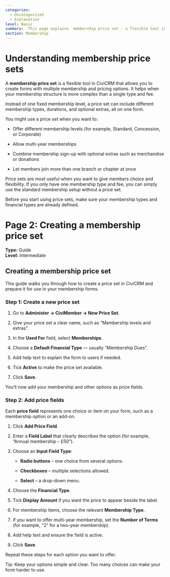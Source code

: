 ```yaml
---
categories:
  - Uncategorized
  - Explanation  
level: Basic  
summary:  This page explains  membership price set - a flexible tool in CiviCRM that allows you to create forms with multiple membership and pricing options.
section: Membership
---
```


# Understanding membership price sets


A **membership price set** is a flexible tool in CiviCRM that allows you to create forms with multiple membership and pricing options. It helps when your membership structure is more complex than a single type and fee.

Instead of one fixed membership level, a price set can include different membership types, durations, and optional extras, all on one form.

You might use a price set when you want to:

* Offer different membership levels (for example, Standard, Concession, or Corporate)

* Allow multi-year memberships

* Combine membership sign-up with optional extras such as merchandise or donations

* Let members join more than one branch or chapter at once

Price sets are most useful when you want to give members choice and flexibility. If you only have one membership type and fee, you can simply use the standard membership setup without a price set.

Before you start using price sets, make sure your membership types and financial types are already defined.

# **Page 2: Creating a membership price set**

**Type:** Guide  
 **Level:** Intermediate

## **Creating a membership price set**

This guide walks you through how to create a price set in CiviCRM and prepare it for use in your membership forms.

### **Step 1: Create a new price set**

1. Go to **Administer → CiviMember → New Price Set**.

2. Give your price set a clear name, such as “Membership levels and extras”.

3. In the **Used For** field, select **Memberships**.

4. Choose a **Default Financial Type** — usually “Membership Dues”.

5. Add help text to explain the form to users if needed.

6. Tick **Active** to make the price set available.

7. Click **Save**.

You’ll now add your membership and other options as price fields.

### **Step 2: Add price fields**

Each **price field** represents one choice or item on your form, such as a membership option or an add-on.

1. Click **Add Price Field**.

2. Enter a **Field Label** that clearly describes the option (for example, “Annual membership – £50”).

3. Choose an **Input Field Type**:

   * **Radio buttons** – one choice from several options.

   * **Checkboxes** – multiple selections allowed.

   * **Select** – a drop-down menu.

4. Choose the **Financial Type**.

5. Tick **Display Amount** if you want the price to appear beside the label.

6. For membership items, choose the relevant **Membership Type**.

7. If you want to offer multi-year membership, set the **Number of Terms** (for example, “2” for a two-year membership).

8. Add help text and ensure the field is active.

9. Click **Save**.

Repeat these steps for each option you want to offer.

Tip: Keep your options simple and clear. Too many choices can make your form harder to use.
